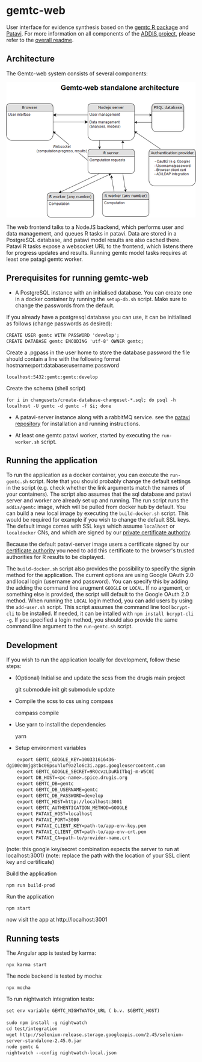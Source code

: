 gemtc-web
=========

User interface for evidence synthesis based on the [gemtc R package](https://github.com/gertvv/gemtc) and [Patavi](https://github.com/drugis/patavi). For more information on all components of the [ADDIS project](https://github.com/drugis/addis-core), please refer to the [overall readme](https://github.com/drugis/addis-core/blob/master/OVERALL-README.md).

Architecture
------------

The Gemtc-web system consists of several components:

![Overview of the gemtc-web architecture](public/img/gemtc-standalone-architecture.png)

The web frontend talks to a NodeJS backend, which performs user and data management, and queues R tasks in patavi. Data are stored in a PostgreSQL database, and patavi model results are also cached there. Patavi R tasks expose a websocket URL to the frontend, which listens there for progress updates and results. Running gemtc model tasks requires at least one patagi gemtc worker.

Prerequisites for running gemtc-web
-----------------------------------

- A PostgreSQL instance with an initialised database. You can create one in a docker container by running the `setup-db.sh` script. Make sure to change the passwords from the default. 

If you already have a postgresql database you can use, it can be initialised as follows (change passwords as desired):

    CREATE USER gemtc WITH PASSWORD 'develop';
    CREATE DATABASE gemtc ENCODING 'utf-8' OWNER gemtc;

Create a .pgpass in the user home to store the database password
the file should contain a line with the following format hostname:port:database:username:password

    localhost:5432:gemtc:gemtc:develop

Create the schema (shell script)

    for i in changesets/create-database-changeset-*.sql; do psql -h localhost -U gemtc -d gemtc -f $i; done

- A patavi-server instance along with a rabbitMQ service. see the [patavi repository](https://github.com/drugis/patavi) for installation and running instructions.

- At least one gemtc patavi worker, started by executing the `run-worker.sh` script.

Running the application
-----------------------

To run the application as a docker container, you can execute the `run-gemtc.sh` script. Note that you should probably change the default settings in the script (e.g. check whether the link arguments match the names of your containers). The script also assumes that the sql database and patavi server and worker are already set up and running. The run script runs the `addis/gemtc` image, which will be pulled from docker hub by default. You can build a new local image by executing the `build-docker.sh` script. This would be required for example if you wish to change the default SSL keys. The default image comes with SSL keys which assume `localhost` or `localdocker` CNs, and which are signed by our [private certificate authority](https://drugis.org/files/ca-crt.pem).

Because the default patavi-server image users a certificate signed by our [certificate authority](https://drugis.org/files/ca-crt.pem) you need to add this certificate to the browser's trusted authorities for R results to be displayed.

The `build-docker.sh` script also provides the possibility to specify the signin method for the application. The current options are using Google OAuth 2.0 and local login (username and password). You can specify this by adding the adding the command line arugment `GOOGLE` or `LOCAL`. If no argument, or something else is provided, the script will default to the Google OAuth 2.0 method. 
When running the `LOCAL` login method, you can add users by using the `add-user.sh` script. This script assumes the command line tool `bcrypt-cli` to be installed. If needed, it can be intalled with `npm install bcrypt-cli -g`.
If you specified a login method, you should also provide the same command line argument to the `run-gemtc.sh` script. 

Development
-----------

If you wish to run the application locally for development, follow these steps:

- (Optional) Initialise and update the scss from the drugis main project

    git submodule init
    git submodule update

- Compile the scss to css using compass

    compass compile

- Use yarn to install the dependencies

    yarn

- Setup environment variables

```
    export GEMTC_GOOGLE_KEY=100331616436-dgi00c0mjg8tbc06psuhluf9a2lo6c3i.apps.googleusercontent.com
    export GEMTC_GOOGLE_SECRET=9ROcvzLDuRbITbqj-m-W5C0I
    export DB_HOST=<pc-name>.spice.drugis.org
    export GEMTC_DB=gemtc
    export GEMTC_DB_USERNAME=gemtc
    export GEMTC_DB_PASSWORD=develop
    export GEMTC_HOST=http://localhost:3001
    export GEMTC_AUTHENTICATION_METHOD=GOOGLE
    export PATAVI_HOST=localhost
    export PATAVI_PORT=3000
    export PATAVI_CLIENT_KEY=path-to/app-env-key.pem
    export PATAVI_CLIENT_CRT=path-to/app-env-crt.pem
    export PATAVI_CA=path-to/provider-name.crt
```

(note: this google key/secret combination expects the server to run at localhost:3001)
(note: replace the path with the location of your SSL client key and certificate)

Build the application

    npm run build-prod

Run the application

    npm start

now visit the app at http://localhost:3001

Running tests
-------------
The Angular app is tested by karma:

    npx karma start

The node backend is tested by mocha:

    npx mocha

To run nightwatch integration tests:

    set env variable GEMTC_NIGHTWATCH_URL ( b.v. $GEMTC_HOST)

    sudo npm install -g nightwatch
    cd test/integration
    wget http://selenium-release.storage.googleapis.com/2.45/selenium-server-standalone-2.45.0.jar
    node gemtc &
    nightwatch --config nightwatch-local.json

